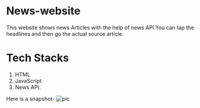 # News-website
This website shows news Articles with the help of news API.You can tap the headlines and then go the actual source article.
# Tech Stacks
1. HTML
2. JavaScript
3. News API.


Here is a snapshot-
![pic](https://github.com/01DarshanPatni/News-website/assets/95132151/d75b859d-4f4e-4250-aec4-af1a34b6e002)
